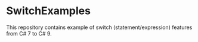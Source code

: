 # SwitchExamples
This repository contains example of switch (statement/expression) features from C# 7 to C# 9.
